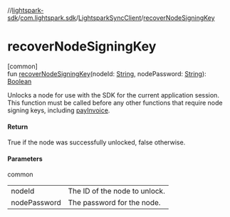 //[lightspark-sdk](../../../index.md)/[com.lightspark.sdk](../index.md)/[LightsparkSyncClient](index.md)/[recoverNodeSigningKey](recover-node-signing-key.md)

# recoverNodeSigningKey

[common]\
fun [recoverNodeSigningKey](recover-node-signing-key.md)(nodeId: [String](https://kotlinlang.org/api/latest/jvm/stdlib/kotlin/-string/index.html), nodePassword: [String](https://kotlinlang.org/api/latest/jvm/stdlib/kotlin/-string/index.html)): [Boolean](https://kotlinlang.org/api/latest/jvm/stdlib/kotlin/-boolean/index.html)

Unlocks a node for use with the SDK for the current application session. This function must be called before any other functions that require node signing keys, including [payInvoice](pay-invoice.md).

#### Return

True if the node was successfully unlocked, false otherwise.

#### Parameters

common

| | |
|---|---|
| nodeId | The ID of the node to unlock. |
| nodePassword | The password for the node. |
